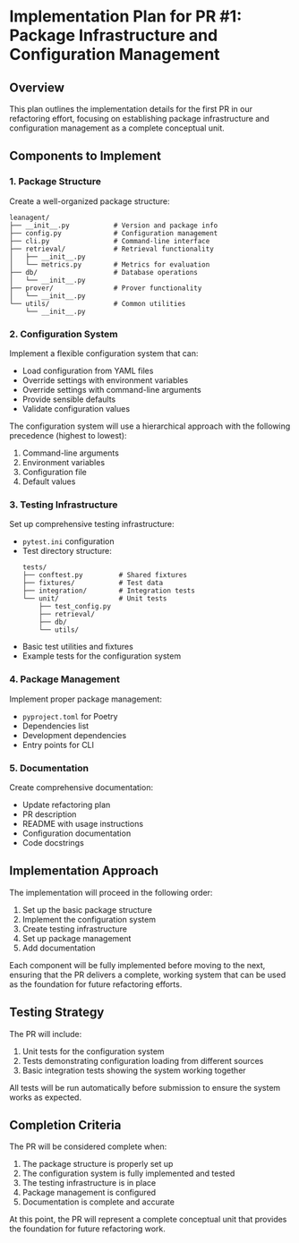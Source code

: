 # Implementation Plan for PR #1: Package Infrastructure and Configuration Management

## Overview

This plan outlines the implementation details for the first PR in our refactoring effort, focusing on establishing package infrastructure and configuration management as a complete conceptual unit.

## Components to Implement

### 1. Package Structure

Create a well-organized package structure:

```
leanagent/
├── __init__.py           # Version and package info
├── config.py             # Configuration management
├── cli.py                # Command-line interface
├── retrieval/            # Retrieval functionality
│   ├── __init__.py
│   └── metrics.py        # Metrics for evaluation
├── db/                   # Database operations
│   └── __init__.py
├── prover/               # Prover functionality
│   └── __init__.py
└── utils/                # Common utilities
    └── __init__.py
```

### 2. Configuration System

Implement a flexible configuration system that can:

- Load configuration from YAML files
- Override settings with environment variables
- Override settings with command-line arguments
- Provide sensible defaults
- Validate configuration values

The configuration system will use a hierarchical approach with the following precedence (highest to lowest):
1. Command-line arguments
2. Environment variables
3. Configuration file
4. Default values

### 3. Testing Infrastructure

Set up comprehensive testing infrastructure:

- `pytest.ini` configuration
- Test directory structure:
  ```
  tests/
  ├── conftest.py         # Shared fixtures
  ├── fixtures/           # Test data
  ├── integration/        # Integration tests
  └── unit/               # Unit tests
      ├── test_config.py
      ├── retrieval/
      ├── db/
      └── utils/
  ```
- Basic test utilities and fixtures
- Example tests for the configuration system

### 4. Package Management

Implement proper package management:

- `pyproject.toml` for Poetry
- Dependencies list
- Development dependencies
- Entry points for CLI

### 5. Documentation

Create comprehensive documentation:

- Update refactoring plan
- PR description
- README with usage instructions
- Configuration documentation
- Code docstrings

## Implementation Approach

The implementation will proceed in the following order:

1. Set up the basic package structure
2. Implement the configuration system
3. Create testing infrastructure
4. Set up package management
5. Add documentation

Each component will be fully implemented before moving to the next, ensuring that the PR delivers a complete, working system that can be used as the foundation for future refactoring efforts.

## Testing Strategy

The PR will include:

1. Unit tests for the configuration system
2. Tests demonstrating configuration loading from different sources
3. Basic integration tests showing the system working together

All tests will be run automatically before submission to ensure the system works as expected.

## Completion Criteria

The PR will be considered complete when:

1. The package structure is properly set up
2. The configuration system is fully implemented and tested
3. The testing infrastructure is in place
4. Package management is configured
5. Documentation is complete and accurate

At this point, the PR will represent a complete conceptual unit that provides the foundation for future refactoring work. 